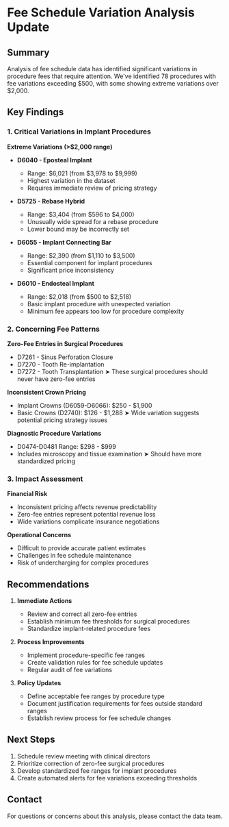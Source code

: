 # Fee Schedule Variation Analysis Update

## Summary
Analysis of fee schedule data has identified significant variations in procedure fees that require 
attention. We've identified 78 procedures with fee variations exceeding $500, with some showing 
extreme variations over $2,000.

## Key Findings

### 1. Critical Variations in Implant Procedures
**Extreme Variations (>$2,000 range)**
- **D6040 - Eposteal Implant**
  - Range: $6,021 (from $3,978 to $9,999)
  - Highest variation in the dataset
  - Requires immediate review of pricing strategy

- **D5725 - Rebase Hybrid**
  - Range: $3,404 (from $596 to $4,000)
  - Unusually wide spread for a rebase procedure
  - Lower bound may be incorrectly set

- **D6055 - Implant Connecting Bar**
  - Range: $2,390 (from $1,110 to $3,500)
  - Essential component for implant procedures
  - Significant price inconsistency

- **D6010 - Endosteal Implant**
  - Range: $2,018 (from $500 to $2,518)
  - Basic implant procedure with unexpected variation
  - Minimum fee appears too low for procedure complexity

### 2. Concerning Fee Patterns

**Zero-Fee Entries in Surgical Procedures**
- D7261 - Sinus Perforation Closure
- D7270 - Tooth Re-implantation
- D7272 - Tooth Transplantation
➤ These surgical procedures should never have zero-fee entries

**Inconsistent Crown Pricing**
- Implant Crowns (D6059-D6066): $250 - $1,900
- Basic Crowns (D2740): $126 - $1,288
➤ Wide variation suggests potential pricing strategy issues

**Diagnostic Procedure Variations**
- D0474-D0481 Range: $298 - $999
- Includes microscopy and tissue examination
➤ Should have more standardized pricing

### 3. Impact Assessment

**Financial Risk**
- Inconsistent pricing affects revenue predictability
- Zero-fee entries represent potential revenue loss
- Wide variations complicate insurance negotiations

**Operational Concerns**
- Difficult to provide accurate patient estimates
- Challenges in fee schedule maintenance
- Risk of undercharging for complex procedures

## Recommendations

1. **Immediate Actions**
   - Review and correct all zero-fee entries
   - Establish minimum fee thresholds for surgical procedures
   - Standardize implant-related procedure fees

2. **Process Improvements**
   - Implement procedure-specific fee ranges
   - Create validation rules for fee schedule updates
   - Regular audit of fee variations

3. **Policy Updates**
   - Define acceptable fee ranges by procedure type
   - Document justification requirements for fees outside standard ranges
   - Establish review process for fee schedule changes

## Next Steps
1. Schedule review meeting with clinical directors
2. Prioritize correction of zero-fee surgical procedures
3. Develop standardized fee ranges for implant procedures
4. Create automated alerts for fee variations exceeding thresholds

## Contact
For questions or concerns about this analysis, please contact the data team.
